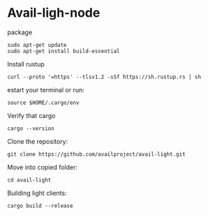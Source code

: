 # Avail-ligh-node

package

    sudo apt-get update
    sudo apt-get install build-essential


    
Install rustup 

    curl --proto '=https' --tlsv1.2 -sSf https://sh.rustup.rs | sh

        
estart your terminal or run:

    source $HOME/.cargo/env

Verify that cargo

    cargo --version

Clone the repository:

    git clone https://github.com/availproject/avail-light.git

Move into copied folder:

    cd avail-light

Building light clients:

    cargo build --release
        

    
